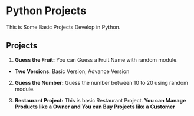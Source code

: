 # Python Projects

This is Some Basic Projects Develop in Python.

## Projects

1. **Guess the Fruit:** You can Guess a Fruit Name with random module.
- **Two Versions**: Basic Version, Advance Version

2. **Guess the Number:** Guess the number between 10 to 20 using random module.

3. **Restaurant Project:** This is basic Restaurant Project. **You can Manage Products like a Owner and You can Buy Projects like a Customer**
